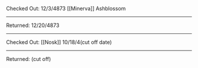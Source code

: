 Checked Out: 12/3/4873
[[Minerva]] Ashblossom 
- - - 
Returned: 12/20/4873

---
Checked Out:
[[Nosk]] 10/18/4(cut off date)

---

Returned: (cut off)